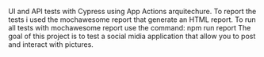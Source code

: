 UI and API tests with Cypress using App Actions arquitechure. To report the tests i used the mochawesome report that generate an HTML report. To run all tests with mochawesome report use the command: npm run report
The goal of this project is to test a social midia application that allow you to post and interact with pictures.